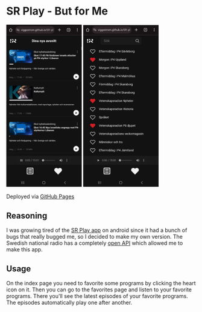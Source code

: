 # SR Play - But for Me

<img alt="Screenshot" src="screenshots/favorites-page.jpg" width="200">
<img alt="Screenshot" src="screenshots/programs-page.jpg" width="200">

Deployed via [GitHub Pages](https://viggostrom.github.io/SR-play-for-me/)

## Reasoning
I was growing tired of the [SR Play app](https://play.google.com/store/apps/details?id=se.sr.android&pcampaignid=web_share) on android since it had a bunch of bugs that really bugged me, so I decided to make my own version. The Swedish national radio has a completely [open API](https://api.sr.se/api/documentation/v2/index.html) which allowed me to make this app.

## Usage
On the index page you need to favorite some programs by clicking the heart icon on it. Then you can go to the favorites page and listen to your favorite programs. There you'll see the latest episodes of your favorite programs. The episodes automatically play one after another. 